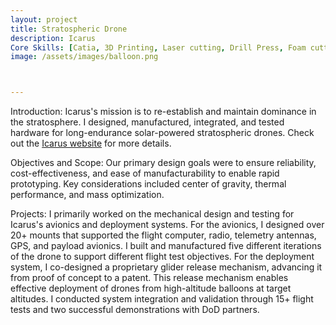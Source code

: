 ```yaml
---
layout: project
title: Stratospheric Drone
description: Icarus
Core Skills: [Catia, 3D Printing, Laser cutting, Drill Press, Foam cutting, QGroundControl, Python]
image: /assets/images/balloon.png



---
```


Introduction: Icarus's mission is to re-establish and maintain dominance in the stratosphere. I designed, manufactured, integrated, and tested hardware for long-endurance solar-powered stratospheric drones. Check out the [Icarus website](https://www.icarus.one/) for more details.


Objectives and Scope: Our primary design goals were to ensure reliability, cost-effectiveness, and ease of manufacturability to enable rapid prototyping. Key considerations included center of gravity, thermal performance, and mass optimization.

Projects: I primarily worked on the mechanical design and testing for Icarus's avionics and deployment systems. For the avionics, I designed over 20+ mounts that supported the flight computer, radio, telemetry antennas, GPS, and payload avionics. I built and manufactured five different iterations of the drone to support different flight test objectives. For the deployment system, I co-designed a proprietary glider release mechanism, advancing it from proof of concept to a patent. This release mechanism enables effective deployment of drones from high-altitude balloons at target altitudes. I conducted system integration and validation through 15+ flight tests and two successful demonstrations with DoD partners. 



